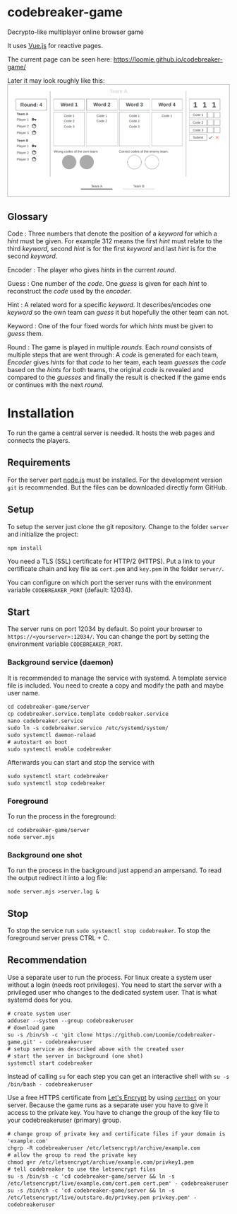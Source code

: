 # codebreaker-game
Decrypto-like multiplayer online browser game

It uses [Vue.js](https://vuejs.org/) for reactive pages.

The current page can be seen here: https://loomie.github.io/codebreaker-game/

Later it may look roughly like this:
![mock of the ui](concepts/mock.png)

## Glossary

Code
: Three numbers that denote the position of a _keyword_ for which a _hint_ must be given. For example 312 means the first _hint_ must relate to the third _keyword_, second _hint_ is for the first _keyword_ and last _hint_ is for the second _keyword_.

Encoder
: The player who gives _hints_ in the current _round_.

Guess
: One number of the _code_. One _guess_ is given for each _hint_ to reconstruct the _code_ used by the _encoder_.

Hint
: A related word for a specific _keyword_. It describes/encodes one _keyword_ so the own team can _guess_ it but hopefully the other team can not.

Keyword
: One of the four fixed words for which _hints_ must be given to _guess_ them.

Round
: The game is played in multiple _rounds_. Each _round_ consists of multiple steps that are went through: A _code_ is generated for each team, _Encoder_ gives _hints_ for that _code_ to her team, each team _guesses_ the _code_ based on the _hints_ for both teams, the original _code_ is revealed and compared to the _guesses_ and finally the result is checked if the game ends or continues with the next _round_.

# Installation

To run the game a central server is needed. It hosts the web pages and connects the players.

## Requirements
For the server part [node.js](https://nodejs.org/) must be installed. For the development version `git` is recommended. But the files can be downloaded directly form GitHub.

## Setup
To setup the server just clone the git repository. Change to the folder `server` and initialize the project:

    npm install

You need a TLS (SSL) certificate for HTTP/2 (HTTPS). Put a link to your certificate chain and key file as `cert.pem` and `key.pem` in the folder `server/`.

You can configure on which port the server runs with the environment variable `CODEBREAKER_PORT` (default: 12034).

## Start

The server runs on port 12034 by default. So point your browser to `https://<yourserver>:12034/`. You can change the port by setting the environment variable `CODEBREAKER_PORT`.

### Background service (daemon)

It is recommended to manage the service with systemd. A template service file is included. You need to create a copy and modify the path and maybe user name.

    cd codebreaker-game/server
    cp codebreaker.service.template codebreaker.service
    nano codebreaker.service
    sudo ln -s codebreaker.service /etc/systemd/system/
    sudo systemctl daemon-reload
    # autostart on boot
    sudo systemctl enable codebreaker

Afterwards you can start and stop the service with

    sudo systemctl start codebreaker
    sudo systemctl stop codebreaker

### Foreground

To run the process in the foreground:

    cd codebreaker-game/server
    node server.mjs

### Background one shot

To run the process in the background just append an ampersand. To read the output redirect it into a log file:

    node server.mjs >server.log &

## Stop

To stop the service run `sudo systemctl stop codebreaker`. To stop the foreground server press CTRL + C.

## Recommendation
Use a separate user to run the process. For linux create a system user without a login (needs root privileges). You need to start the server with a privileged user who changes to the dedicated system user. That is what systemd does for you.

    # create system user
    adduser --system --group codebreakeruser
    # download game
    su -s /bin/sh -c 'git clone https://github.com/Loomie/codebreaker-game.git' - codebreakeruser
    # setup service as described above with the created user
    # start the server in background (one shot)
    systemctl start codebreaker

Instead of calling `su` for each step you can get an interactive shell with `su -s /bin/bash - codebreakeruser`

Use a free HTTPS certificate from [Let's Encrypt](https://letsencrypt.org/) by using [`certbot`](https://certbot.eff.org/) on your server. Because the game runs as a separate user you have to give it access to the private key. You have to change the group of the key file to your codebreakeruser (primary) group.

    # change group of private key and certificate files if your domain is 'example.com'
    chgrp -R codebreakeruser /etc/letsencrypt/archive/example.com
    # allow the group to read the private key
    chmod g+r /etc/letsencrypt/archive/example.com/privkey1.pem
    # tell codebreaker to use the letsencrypt files
    su -s /bin/sh -c 'cd codebreaker-game/server && ln -s /etc/letsencrypt/live/example.com/cert.pem cert.pem' - codebreakeruser
    su -s /bin/sh -c 'cd codebreaker-game/server && ln -s /etc/letsencrypt/live/outstare.de/privkey.pem privkey.pem' - codebreakeruser
